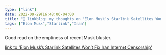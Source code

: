 ```yaml
---
type: ["link"]
date: 2022-09-29T16:48:06-04:00
title: "🔗 linkblog: my thoughts on 'Elon Musk’s Starlink Satellites Won’t Fix Iran Internet Censorship'"
tags: ["Elon Musk","Starlink","Iran"]
---
```

Good read on the emptiness of recent Musk bluster.
 

[link to 'Elon Musk’s Starlink Satellites Won’t Fix Iran Internet Censorship'](https://theintercept.com/2022/09/27/elon-musk-iran-protest-starlink-internet/)
